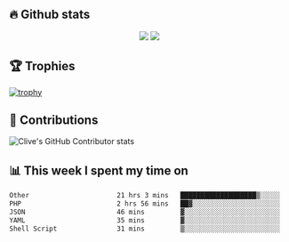 ## &#128293; Github stats

<!-- GitHub Readme Streak Stats - https://github.com/DenverCoder1/github-readme-streak-stats -->
<p align="center">

<picture>
  <source 
    srcset="https://github-readme-stats.vercel.app/api?username=clivewalkden&count_private=true&show_icons=true&theme=darcula"
    media="(prefers-color-scheme: dark)"
  />
  <source
    srcset="https://github-readme-stats.vercel.app/api?username=clivewalkden&count_private=true&show_icons=true&theme=calm"
    media="(prefers-color-scheme: light), (prefers-color-scheme: no-preference)"
  />
  <img src="https://github-readme-stats.vercel.app/api?username=clivewalkden&count_private=true&show_icons=true&theme=darcula" />
</picture>

<a href="https://git.io/streak-stats" target="_blank">
  <img src="http://github-readme-streak-stats.herokuapp.com?user=clivewalkden&theme=darcula&date_format=j%20M%5B%20Y%5D" />
</a>

</p>

## &#127942; Trophies
[![trophy](https://github-profile-trophy.vercel.app/?username=clivewalkden&theme=onedark)](https://github.com/clivewalkden/github-profile-trophy)

## &#129309; Contributions
![Clive's GitHub Contributor stats](https://github-contributor-stats.vercel.app/api?username=clivewalkden)

## &#128202; This week I spent my time on
<!--START_SECTION:waka-->

```txt
Other                      21 hrs 3 mins   ███████████████████▒░░░░░   77.50 %
PHP                        2 hrs 56 mins   ██▓░░░░░░░░░░░░░░░░░░░░░░   10.84 %
JSON                       46 mins         ▓░░░░░░░░░░░░░░░░░░░░░░░░   02.84 %
YAML                       35 mins         ▓░░░░░░░░░░░░░░░░░░░░░░░░   02.16 %
Shell Script               31 mins         ▒░░░░░░░░░░░░░░░░░░░░░░░░   01.94 %
```

<!--END_SECTION:waka-->
